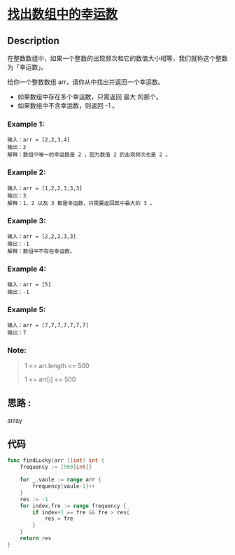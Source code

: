 # [找出数组中的幸运数](https://leetcode-cn.com/problems/find-lucky-integer-in-an-array/)

## Description

在整数数组中，如果一个整数的出现频次和它的数值大小相等，我们就称这个整数为「幸运数」。

给你一个整数数组 arr，请你从中找出并返回一个幸运数。

* 如果数组中存在多个幸运数，只需返回 最大 的那个。
* 如果数组中不含幸运数，则返回 -1 。


### Example 1:

````
输入：arr = [2,2,3,4]
输出：2
解释：数组中唯一的幸运数是 2 ，因为数值 2 的出现频次也是 2 。
````

### Example 2:

````
输入：arr = [1,2,2,3,3,3]
输出：3
解释：1、2 以及 3 都是幸运数，只需要返回其中最大的 3 。
````

### Example 3:

```
输入：arr = [2,2,2,3,3]
输出：-1
解释：数组中不存在幸运数。
```

### Example 4:

```
输入：arr = [5]
输出：-1
```

### Example 5:

```
输入：arr = [7,7,7,7,7,7,7]
输出：7
```

### Note:

> 1 <= arr.length <= 500
>
> 1 <= arr[i] <= 500

## 思路 :

array

## 代码
```` Go
func findLucky(arr []int) int {
    frequency := [500]int{} 

    for _,vaule := range arr {
        frequency[vaule-1]++
    }
    res := -1
    for index,fre := range frequency {
        if index+1 == fre && fre > res{
            res = fre
        }
    }
    return res
}
````

